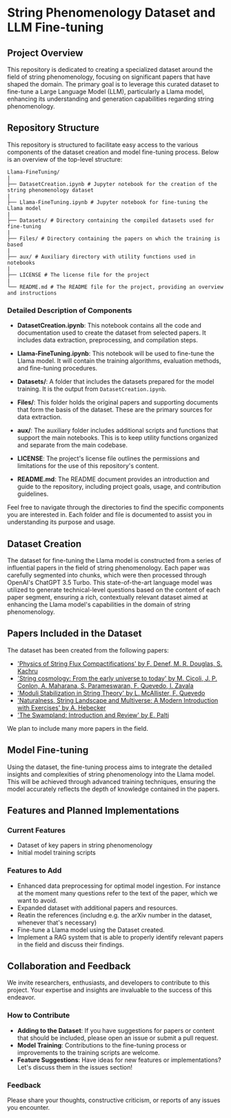 # String Phenomenology Dataset and LLM Fine-tuning

## Project Overview

This repository is dedicated to creating a specialized dataset around the field of string phenomenology, focusing on significant papers that have shaped the domain. The primary goal is to leverage this curated dataset to fine-tune a Large Language Model (LLM), particularly a Llama model, enhancing its understanding and generation capabilities regarding string phenomenology.

## Repository Structure

This repository is structured to facilitate easy access to the various components of the dataset creation and model fine-tuning process. Below is an overview of the top-level structure:

```
Llama-FineTuning/
|
├── DatasetCreation.ipynb # Jupyter notebook for the creation of the string phenomenology dataset
|
├── Llama-FineTuning.ipynb # Jupyter notebook for fine-tuning the Llama model
|
├── Datasets/ # Directory containing the compiled datasets used for fine-tuning
|
├── Files/ # Directory containing the papers on which the training is based
|
├── aux/ # Auxiliary directory with utility functions used in notebooks
|
├── LICENSE # The license file for the project
|
└── README.md # The README file for the project, providing an overview and instructions
```

### Detailed Description of Components

- **DatasetCreation.ipynb**: This notebook contains all the code and documentation used to create the dataset from selected papers. It includes data extraction, preprocessing, and compilation steps.

- **Llama-FineTuning.ipynb**: This notebook will be used to fine-tune the Llama model. It will contain the training algorithms, evaluation methods, and fine-tuning procedures.

- **Datasets/**: A folder that includes the datasets prepared for the model training. It is the output from `DatasetCreation.ipynb`.

- **Files/**: This folder holds the original papers and supporting documents that form the basis of the dataset. These are the primary sources for data extraction.

- **aux/**: The auxiliary folder includes additional scripts and functions that support the main notebooks. This is to keep utility functions organized and separate from the main codebase.

- **LICENSE**: The project's license file outlines the permissions and limitations for the use of this repository's content.

- **README.md**: The README document provides an introduction and guide to the repository, including project goals, usage, and contribution guidelines.

Feel free to navigate through the directories to find the specific components you are interested in. Each folder and file is documented to assist you in understanding its purpose and usage.


## Dataset Creation

The dataset for fine-tuning the Llama model is constructed from a series of influential papers in the field of string phenomenology. Each paper was carefully segmented into chunks, which were then processed through OpenAI's ChatGPT 3.5 Turbo. This state-of-the-art language model was utilized to generate technical-level questions based on the content of each paper segment, ensuring a rich, contextually relevant dataset aimed at enhancing the Llama model's capabilities in the domain of string phenomenology.


## Papers Included in the Dataset

The dataset has been created from the following papers:

- ['Physics of String Flux Compactifications' by F. Denef, M. R. Douglas, S. Kachru](https://inspirehep.net/literature/741903)
- ['String cosmology: From the early universe to today' by M. Cicoli, J. P. Conlon, A. Maharana, S. Parameswaran, F. Quevedo, I. Zavala](https://inspirehep.net/literature/2640110)
- ['Moduli Stabilization in String Theory' by L. McAllister, F. Quevedo](https://inspirehep.net/literature/2715847)
- ['Naturalness, String Landscape and Multiverse: A Modern Introduction with Exercises' by A. Hebecker](https://inspirehep.net/literature/1854305)
- ['The Swampland: Introduction and Review' by E. Palti](https://inspirehep.net/literature/1725205)

We plan to include many more papers in the field.

## Model Fine-tuning

Using the dataset, the fine-tuning process aims to integrate the detailed insights and complexities of string phenomenology into the Llama model. This will be achieved through advanced training techniques, ensuring the model accurately reflects the depth of knowledge contained in the papers.

## Features and Planned Implementations

### Current Features

- Dataset of key papers in string phenomenology
- Initial model training scripts

### Features to Add

- Enhanced data preprocessing for optimal model ingestion. For instance at the moment many questions refer to the text of the paper, which we want to avoid.
- Expanded dataset with additional papers and resources.
- Reatin the references (includng e.g. the arXiv number in the dataset, whenever that's necessary)
- Fine-tune a Llama model using the Dataset created.
- Implement a RAG system that is able to properly identify relevant papers in the field and discuss their findings.

## Collaboration and Feedback

We invite researchers, enthusiasts, and developers to contribute to this project. Your expertise and insights are invaluable to the success of this endeavor.

### How to Contribute

- **Adding to the Dataset**: If you have suggestions for papers or content that should be included, please open an issue or submit a pull request.
- **Model Training**: Contributions to the fine-tuning process or improvements to the training scripts are welcome.
- **Feature Suggestions**: Have ideas for new features or implementations? Let's discuss them in the issues section!

### Feedback

Please share your thoughts, constructive criticism, or reports of any issues you encounter.



